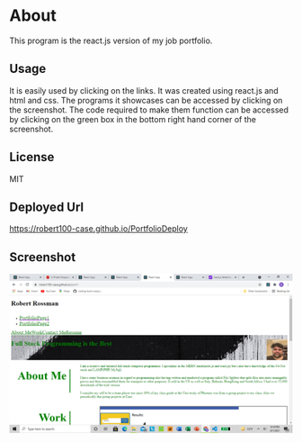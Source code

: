 # About
This program is the react.js version of my job portfolio.

## Usage  
It is easily used by clicking on the links. It was created using react.js and html and css.
The programs it showcases can be accessed by clicking on the screenshot. The code required to make them function can 
be accessed by clicking on the green box in the bottom right hand corner of the screenshot.

## License
MIT

## Deployed Url
https://robert100-case.github.io/PortfolioDeploy

## Screenshot 
<img src="screenshot.png"/>
